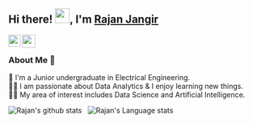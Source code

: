 ## Hi there! <img src="https://github.com/TheDudeThatCode/TheDudeThatCode/blob/master/Assets/Hi.gif" width="29px">, I'm [Rajan Jangir](https://www.linkedin.com/in/rajan-jangir/) 
<!--
**Rajan-jangir/Rajan-Jangir** is a ✨ _special_ ✨ repository because its `README.md` (this file) appears on your GitHub profile.
-->
<a href="https://www.linkedin.com/in/rajan-jangir/">
  <img align="left" width="24px" src="https://cdn.jsdelivr.net/npm/simple-icons@v3/icons/linkedin.svg"  />
</a>
<a href="mailto:jangirrajan20@gmail.com">
  <img align="left" width="26px" src="https://cdn.jsdelivr.net/npm/simple-icons@v3/icons/gmail.svg" />
</a>
<br />

### About Me 🚀
🌱 I'm a Junior undergraduate in Electrical Engineering. </br>
👨‍💻 I am passionate about Data Analytics & I enjoy learning new things. </br>
👨‍💻 My area of interest includes Data Science and Artificial Intelligence. </br>

![Rajan's github stats](https://github-readme-stats.vercel.app/api?username=Rajan-jangir&show_icons=true&hide_border=true)&nbsp;&nbsp;
![Rajan's Language stats](https://github-readme-stats-eight-theta.vercel.app/api/top-langs/?username=Rajan-jangir&layout=compact&langs_count=8)
<br />
